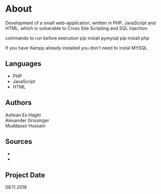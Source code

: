 # About
Development of a small web-application, written in PHP, JavaScript and HTML,
which is vulnerable to Cross Site Scripting and SQL Injection.

commands to run before execution
pip install pymysql
pip install php

If you have Xampp already installed you don't need to instal MYSQL

## Languages
* PHP
* JavaScript
* HTML

## Authors
Ashkan Es Haghi <br>
Alexander Grissinger <br>
Muddassir Hussain <br>

## Sources
* 
* 

## Project Date
08.11.2019
